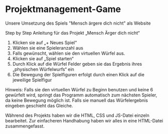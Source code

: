 # Projektmanagement-Game
Unsere Umsetzung des Spiels "Mensch ärgere dich nicht" als Website

Step by Step Anleitung für das Projekt „Mensch Ärger dich nicht“

1.	Klicken sie auf „+ Neues Spiel“
2.	Wählen sie eine Spieleranzahl aus
3.	Falls gewünscht, wählen sie den virtuellen Würfel aus.
4.	Klicken sie auf „Spiel starten“
5.	Durch Klick auf die Würfel Felder geben sie das Ergebnis ihres „physischen Würfelwurfs“ ein
6.	Die Bewegung der Spielfiguren erfolgt durch einen Klick auf die jeweilige Spielfigur

Hinweis: Falls sie den virtuellen Würfel zu Beginn benutzen und keine 6 gewürfelt wird, springt das Programm automatisch zum nächsten Spieler, da keine Bewegung möglich ist. Falls sie manuell das Würfelergebnis eingeben geschieht das Gleiche.

Während des Projekts haben wir die HTML, CSS und JS-Datei einzeln bearbeitet. Zur einfacheren Handhabung haben wir alles in eine HTML-Datei zusammengefasst.
